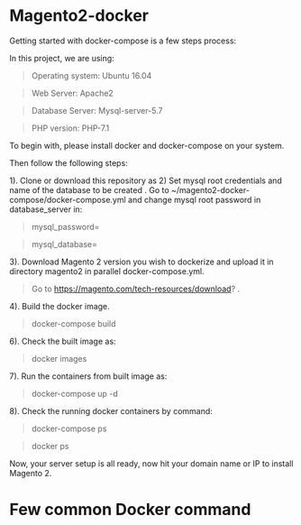 # Magento2-docker

Getting started with docker-compose is a few steps process:

In this project, we are using:

> Operating system: Ubuntu 16.04

> Web Server: Apache2

> Database Server: Mysql-server-5.7

> PHP version: PHP-7.1


To begin with, please install docker and docker-compose on your system. 

Then follow the following steps:

1). Clone or download this repository as 
2) Set mysql root credentials and name of the database to be created . Go to ~/magento2-docker-compose/docker-compose.yml and change mysql root password in database_server in:

> mysql_password=

> mysql_database=

3). Download Magento 2 version you wish to dockerize and upload it in directory magento2 in parallel docker-compose.yml.

> Go to https://magento.com/tech-resources/download? .

4). Build the docker image.

> docker-compose build

6). Check the built image as:

> docker images

7). Run the containers from built image as:

> docker-compose up -d

8). Check the running docker containers by command:

> docker-compose ps

> docker ps

Now, your server setup is all ready, now hit your domain name or IP to install Magento 2.

# Few common Docker command



